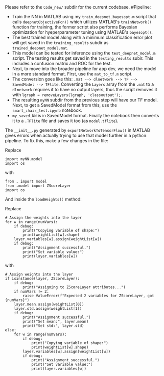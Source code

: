 Please refer to the `Code_new/` subdir for the current codebase. 
#Pipeline:
- Train the NN in MATLAB using my `train_deepnet_bayesopt.m` script that calls `deepnetObjectiveFcn()` which utilizes MATLAB's `trainNetwork()` function for training, the former script also performs Bayesian optimization for hyeperparameter tuning using MATLAB's `bayesopt()`. 
- The best trained model along with a minimum classification error plot will get saved in the `training_results` subdir as `trained_deepnet_model.mat`.
- This model can be tested for inference using the `test_deepnet_model.m` script. The testing results get saved in the `testing_results` subir. This includes a confusion matrix and ROC for the test.
- Next, to move into the broader pipeline for app dev, we need the model in a more standard format. First, use the `mat_to_tf.m` script.
- The conversion goes like this: `.mat --> dlnetwork --> TF --> SavedModel --> TFlite`. Converting the `Layers` array from the `.mat` to a `dlnetwork` requires it to have no output layers, thus the script removes it with `lgraph = removeLayers(lgraph, 'classoutput');`.
- The resulting `myNN` subdir from the previous step will have our TF model. Next, to get a SavedModel format from this, use the `smart_chair_test.ipynb` notebook.
- `my_saved_NN` is in SavedModel format. Finally the notebook then converts it to a `.TFlite` file and saves it too (as `model.tflite`).  

The `__init__.py` generated by `exportNetworkToTensorFlow()` in MATLAB gives errors when actually trying to use that model further in a python pipeline.
To fix this, make a few changes in the file:

Replace
```
import myNN.model
import os
```
with
```
from . import model
from .model import ZScoreLayer
import os
```

And inside the `loadWeights()` method:

Replace
```
# Assign the weights into the layer
for w in range(numVars):
    if debug:
        print("Copying variable of shape:")
        print(weightList[w].shape)
    layer.variables[w].assign(weightList[w])
    if debug:
        print("Assignment successful.")
        print("Set variable value:")
        print(layer.variables[w])
```
with
```
# Assign weights into the layer
if isinstance(layer, ZScoreLayer):
    if debug:
        print("Assigning to ZScoreLayer attributes...")
    if numVars != 2:
        raise ValueError(f"Expected 2 variables for ZScoreLayer, got {numVars}")
    layer.mean.assign(weightList[0])
    layer.std.assign(weightList[1])
    if debug:
        print("Assignment successful.")
        print("Set mean:", layer.mean)
        print("Set std:", layer.std)
else:
    for w in range(numVars):
        if debug:
            print("Copying variable of shape:")
            print(weightList[w].shape)
        layer.variables[w].assign(weightList[w])
        if debug:
            print("Assignment successful.")
            print("Set variable value:")
            print(layer.variables[w])
```

